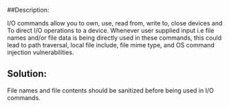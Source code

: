 ##Description:

I/O commands allow you to own, use, read from, write to, close devices and To direct I/O 
operations to a device. Whenever user supplied input i.e file names and/or file data is being 
directly used in these commands, this could lead to path traversal, local file include, file 
mime type, and OS command injection vulnerabilities.

## Solution:

File names and file contents should be sanitized before being used in I/O commands. 
